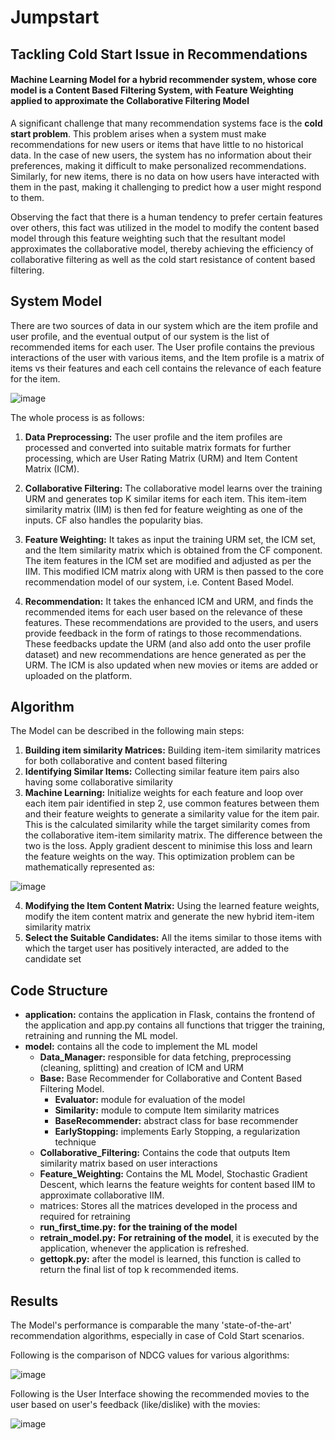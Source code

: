 # Jumpstart
## Tackling Cold Start Issue in Recommendations

#### Machine Learning Model for a hybrid recommender system, whose core model is a Content Based Filtering System, with Feature Weighting applied to approximate the Collaborative Filtering Model

A significant challenge that many recommendation systems
face is the **cold start problem**. This problem arises when a system must make
recommendations for new users or items that have little to no historical data. In the case
of new users, the system has no information about their preferences, making it difficult
to make personalized recommendations. Similarly, for new items, there is no data on
how users have interacted with them in the past, making it challenging to predict how
a user might respond to them.

Observing the fact that there is a human tendency to prefer certain features over others, this fact was utilized in the model to modify the content based model through this feature weighting such that the resultant model approximates the collaborative model, thereby achieving the efficiency of collaborative filtering as well as 
the cold start resistance of content based filtering.

## System Model

There are two sources of data in our system which are the item profile and user profile,
and the eventual output of our system is the list of recommended items for each user.
The User profile contains the previous interactions of the user with various items, and
the Item profile is a matrix of items vs their features and each cell contains the relevance
of each feature for the item. 

![image](https://github.com/rt671/JumpStart/assets/82562103/49adb7bd-7bf6-42c2-a29e-ba174b955ee3)

The whole process is as follows:
1. **Data Preprocessing:** The user profile
and the item profiles are processed and converted
into suitable matrix formats for further processing, which are User Rating Matrix (URM) and Item Content Matrix (ICM).

2. **Collaborative Filtering:** The collaborative model learns over the training
URM and generates top K similar items for each item. This item-item
similarity matrix (IIM) is then fed for feature weighting as one of the inputs. CF
also handles the popularity bias.

3. **Feature Weighting:** It takes as input the training URM set, the ICM set, and
the Item similarity matrix which is obtained from the CF component. The item
features in the ICM set are modified and adjusted as per the IIM. This modified
ICM matrix along with URM is then passed to the core recommendation model
of our system, i.e. Content Based Model.

4. **Recommendation:** It takes the enhanced ICM and URM, and finds the recommended items for each user based on the
relevance of these features. These recommendations are provided to the users,
and users provide feedback in the form of ratings to those recommendations.
These feedbacks update the URM (and also add onto the user profile dataset)
and new recommendations are hence generated as per the URM. The ICM is
also updated when new movies or items are added or uploaded on the platform.

## Algorithm
The Model can be described in the following main steps:
1. **Building item similarity Matrices:** Building item-item similarity matrices for
both collaborative and content based filtering
2. **Identifying Similar Items:** Collecting similar feature item pairs also having
some collaborative similarity
3. **Machine Learning:** Initialize weights for each feature and loop over each item
pair identified in step 2, use common features between them and their feature
weights to generate a similarity value for the item pair. This is the calculated
similarity while the target similarity comes from the collaborative item-item
similarity matrix. The difference between the two is the loss. Apply gradient
descent to minimise this loss and learn the feature weights on the way. This optimization problem can be mathematically represented as:

![image](https://github.com/rt671/JumpStart/assets/82562103/9f1cde59-36a7-46e7-a21f-df3625891bd4)


4. **Modifying the Item Content Matrix:** Using the learned feature weights,
modify the item content matrix and generate the new hybrid item-item similarity
matrix
5. **Select the Suitable Candidates:** All the items similar to those items with which
the target user has positively interacted, are added to the candidate set

## Code Structure
- **application:** contains the application in Flask, contains the frontend of the application and app.py contains all functions that trigger the training, retraining and running the ML model.
- **model:** contains all the code to implement the ML model
    - **Data_Manager:** responsible for data fetching, preprocessing (cleaning, splitting) and creation of ICM and URM
    - **Base:** Base Recommender for Collaborative and Content Based Filtering Model. 
        - **Evaluator:** module for evaluation of the model
        - **Similarity:** module to compute Item similarity matrices 
        - **BaseRecommender:** abstract class for base recommender
        - **EarlyStopping:** implements Early Stopping, a regularization technique
    -  **Collaborative_Filtering:** Contains the code that outputs Item similarity matrix based on user interactions
    - **Feature_Weighting:** Contains the ML Model, Stochastic Gradient Descent, which learns the feature weights for content based IIM to approximate collaborative IIM.
    - matrices: Stores all the matrices developed in the process and required for retraining
    - **run_first_time.py:** **for the training of the model**
    - **retrain_model.py:** **For retraining of the model**, it is executed by the application, whenever the application is refreshed.
    - **gettopk.py:** after the model is learned, this function is called to return the final list of top k recommended items.

## Results
The Model's performance is comparable the many 'state-of-the-art' recommendation algorithms, especially in case of Cold Start scenarios.

Following is the comparison of NDCG values for various algorithms: 

![image](https://github.com/rt671/JumpStart/assets/82562103/fcc6256a-8730-4711-9a17-0066c75bb227)

Following is the User Interface showing the recommended movies to the user based on user's feedback (like/dislike) with the movies:

![image](https://github.com/rt671/JumpStart/assets/82562103/a6596f1c-23bc-4c99-829b-7a2ef9c34962)
